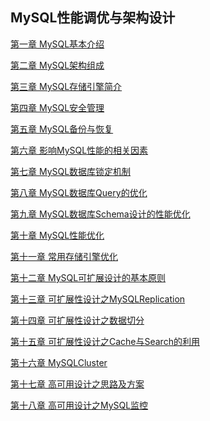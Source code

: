 ## MySQL性能调优与架构设计

[第一章 MySQL基本介绍]()

[第二章 MySQL架构组成]()

[第三章 MySQL存储引擎简介]()

[第四章 MySQL安全管理]()

[第五章 MySQL备份与恢复]()

[第六章 影响MySQL性能的相关因素]()

[第七章 MySQL数据库锁定机制]()

[第八章 MySQL数据库Query的优化]()

[第九章 MySQL数据库Schema设计的性能优化]()

[第十章 MySQL性能优化]()

[第十一章 常用存储引擎优化]()

[第十二章 MySQL可扩展设计的基本原则]()

[第十三章 可扩展性设计之MySQLReplication]()

[第十四章 可扩展性设计之数据切分]()

[第十五章 可扩展性设计之Cache与Search的利用]()

[第十六章 MySQLCluster]()

[第十七章 高可用设计之思路及方案]()

[第十八章 高可用设计之MySQL监控]()
